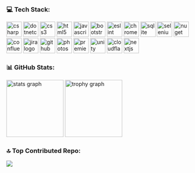 ### 💻 Tech Stack:

<div align="left">
  <img src="https://cdn.jsdelivr.net/gh/devicons/devicon/icons/csharp/csharp-original.svg" height="40" width="40" alt="csharp logo"  />
  <img src="https://cdn.jsdelivr.net/gh/devicons/devicon/icons/dotnetcore/dotnetcore-original.svg" height="40" width="40" alt="dotnetcore logo"  />
  <img src="https://cdn.jsdelivr.net/gh/devicons/devicon/icons/css3/css3-original.svg" height="40" width="40" alt="css3 logo"  />
  <img src="https://cdn.jsdelivr.net/gh/devicons/devicon/icons/html5/html5-original.svg" height="40" width="40" alt="html5 logo"  />
  <img src="https://cdn.jsdelivr.net/gh/devicons/devicon/icons/javascript/javascript-original.svg" height="40" width="40" alt="javascript logo"  />
  <img src="https://cdn.jsdelivr.net/gh/devicons/devicon/icons/bootstrap/bootstrap-original.svg" height="40" width="40" alt="bootstrap logo"  />
  <img src="https://cdn.jsdelivr.net/gh/devicons/devicon/icons/eslint/eslint-original.svg" height="40" width="40" alt="eslint logo"  />
  <img src="https://cdn.jsdelivr.net/gh/devicons/devicon/icons/chrome/chrome-original.svg" height="40" width="40" alt="chrome logo"  />
  <img src="https://cdn.jsdelivr.net/gh/devicons/devicon/icons/sqlite/sqlite-original.svg" height="40" width="40" alt="sqlite logo"  />
  <img src="https://cdn.jsdelivr.net/gh/devicons/devicon/icons/selenium/selenium-original.svg" height="40" width="40" alt="selenium logo"  />
  <img src="https://cdn.jsdelivr.net/gh/devicons/devicon/icons/nuget/nuget-original.svg" height="40" width="40" alt="nuget logo"  />
  <img src="https://cdn.jsdelivr.net/gh/devicons/devicon/icons/confluence/confluence-original.svg" height="40" width="40" alt="confluence logo"  />
  <img src="https://cdn.jsdelivr.net/gh/devicons/devicon/icons/jira/jira-original.svg" height="40" width="40" alt="jira logo"  />
  <img src="https://cdn.jsdelivr.net/gh/devicons/devicon/icons/github/github-original.svg" height="40" width="40" alt="github logo"  />
  <img src="https://cdn.jsdelivr.net/gh/devicons/devicon/icons/photoshop/photoshop-plain.svg" height="40" width="40" alt="photoshop logo"  />
  <img src="https://cdn.jsdelivr.net/gh/devicons/devicon/icons/premierepro/premierepro-plain.svg" height="40" width="40" alt="premierepro logo"  />
  <img src="https://cdn.jsdelivr.net/gh/devicons/devicon/icons/unity/unity-original.svg" height="40" width="40" alt="unity logo"  />
  <img src="https://cdn.simpleicons.org/cloudflare/F38020" height="40" width="40" alt="cloudflare logo"  />
  <img src="https://cdn.jsdelivr.net/gh/devicons/devicon/icons/nextjs/nextjs-original.svg" height="40" width="40" alt="nextjs logo"  />
</div>

### 📊 GitHub Stats:

<div align="left">
  <img src="https://github-readme-stats.vercel.app/api?username=DemeSzabolcs&hide_title=false&hide_rank=false&show_icons=true&include_all_commits=true&count_private=true&disable_animations=false&theme=dracula&locale=en&hide_border=false&order=1" height="150" alt="stats graph"  />
  <img src="https://github-profile-trophy.vercel.app?username=DemeSzabolcs&theme=dracula&column=-1&row=1&margin-w=8&margin-h=8&no-bg=false&no-frame=false&order=4" height="150" alt="trophy graph"  />
</div>

### 🔝 Top Contributed Repo:
![](https://github-contributor-stats.vercel.app/api?username=DemeSzabolcs&limit=5&theme=dark&combine_all_yearly_contributions=true)
